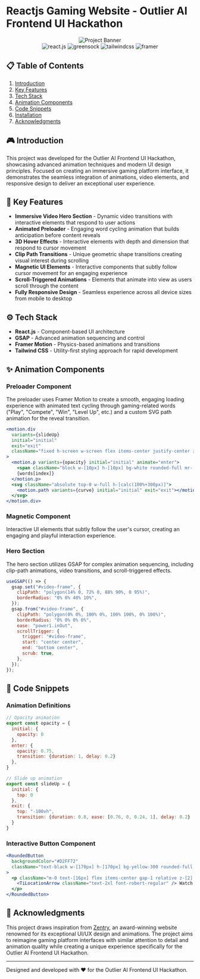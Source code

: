# Reactjs Gaming Website - Outlier AI Frontend UI Hackathon

<div align="center">
      <img src="https://github.com/user-attachments/assets/ab600f24-f4d9-4cef-8f1e-3fd9194afb30" alt="Project Banner">

  <div>
    <img src="https://img.shields.io/badge/-React_JS-black?style=for-the-badge&logoColor=white&logo=react&color=61DAFB" alt="react.js" />
    <img src="https://img.shields.io/badge/-GSAP-black?style=for-the-badge&logoColor=white&logo=greensock&color=88CE02" alt="greensock" />
    <img src="https://img.shields.io/badge/-Tailwind_CSS-black?style=for-the-badge&logoColor=white&logo=tailwindcss&color=06B6D4" alt="tailwindcss" />
    <img src="https://img.shields.io/badge/-Framer_Motion-black?style=for-the-badge&logoColor=white&logo=framer&color=0055FF" alt="framer" />
    </div>
</div>

## 📋 Table of Contents

1. [Introduction](#introduction)
2. [Key Features](#key-features)
3. [Tech Stack](#tech-stack)
4. [Animation Components](#animation-components)
5. [Code Snippets](#code-snippets)
6. [Installation](#installation)
7. [Acknowledgments](#acknowledgments)

## 🎮 Introduction

This project was developed for the Outlier AI Frontend UI Hackathon, showcasing advanced animation techniques and modern UI design principles. Focused on creating an immersive gaming platform interface, it demonstrates the seamless integration of animations, video elements, and responsive design to deliver an exceptional user experience.

## 🚀 Key Features

- **Immersive Video Hero Section** - Dynamic video transitions with interactive elements that respond to user actions
- **Animated Preloader** - Engaging word cycling animation that builds anticipation before content reveals
- **3D Hover Effects** - Interactive elements with depth and dimension that respond to cursor movement
- **Clip Path Transitions** - Unique geometric shape transitions creating visual interest during scrolling
- **Magnetic UI Elements** - Interactive components that subtly follow cursor movement for an engaging experience
- **Scroll-Triggered Animations** - Elements that animate into view as users scroll through the content
- **Fully Responsive Design** - Seamless experience across all device sizes from mobile to desktop

## ⚙️ Tech Stack

- **React.js** - Component-based UI architecture
- **GSAP** - Advanced animation sequencing and control
- **Framer Motion** - Physics-based animations and transitions
- **Tailwind CSS** - Utility-first styling approach for rapid development

## ✨ Animation Components

### Preloader Component

The preloader uses Framer Motion to create a smooth, engaging loading experience with animated text cycling through gaming-related words ("Play", "Compete", "Win", "Level Up", etc.) and a custom SVG path animation for the reveal transition.

```jsx
<motion.div 
  variants={slideUp} 
  initial="initial" 
  exit="exit" 
  className="fixed h-screen w-screen flex items-center justify-center z-[99] bg-violet-300"
>
  <motion.p variants={opacity} initial="initial" animate="enter">
    <span className="block w-[10px] h-[10px] bg-white rounded-full mr-[10px]"></span>
    {words[index]}
  </motion.p>
  <svg className="absolute top-0 w-full h-[calc(100%+300px)]">
    <motion.path variants={curve} initial="initial" exit="exit"></motion.path>
  </svg>
</motion.div>
```

### Magnetic Component

Interactive UI elements that subtly follow the user's cursor, creating an engaging and playful interaction experience.

### Hero Section

The hero section utilizes GSAP for complex animation sequencing, including clip-path animations, video transitions, and scroll-triggered effects.

```jsx
useGSAP(() => {
  gsap.set("#video-frame", {
    clipPath: "polygon(14% 0, 72% 0, 88% 90%, 0 95%)",
    borderRadius: "0% 0% 40% 10%",
  });
  gsap.from("#video-frame", {
    clipPath: "polygon(0% 0%, 100% 0%, 100% 100%, 0% 100%)",
    borderRadius: "0% 0% 0% 0%",
    ease: "power1.inOut",
    scrollTrigger: {
      trigger: "#video-frame",
      start: "center center",
      end: "bottom center",
      scrub: true,
    },
  });
});
```

## 🧩 Code Snippets

### Animation Definitions

```javascript
// Opacity animation 
export const opacity = {
  initial: {
    opacity: 0
  },
  enter: {
    opacity: 0.75,
    transition: {duration: 1, delay: 0.2}
  },
}

// Slide up animation
export const slideUp = {
  initial: {
    top: 0
  },
  exit: {
    top: "-100vh",
    transition: {duration: 0.8, ease: [0.76, 0, 0.24, 1], delay: 0.2}
  }
}
```

### Interactive Button Component

```jsx
<RoundedButton
  backgroundColor="#D2FF72"
  className="text-black w-[170px] h-[170px] bg-yellow-300 rounded-full flex items-center justify-center cursor-pointer md:w-[180px] md:h-[180px]"
>
  <p className="m-0 text-[16px] flex items-center gap-1 relative z-[2] whitespace-nowrap">
    <TiLocationArrow className="text-2xl font-robert-regular" /> Watch trailer
  </p>
</RoundedButton>
```

## 🙏 Acknowledgments

This project draws inspiration from [Zentry](https://zentry.com/), an award-winning website renowned for its exceptional UI/UX design and animations. The project aims to reimagine gaming platform interfaces with similar attention to detail and animation quality while creating a unique experience specifically for the Outlier AI Frontend UI Hackathon.

---

Designed and developed with ❤️ for the Outlier AI Frontend UI Hackathon. 